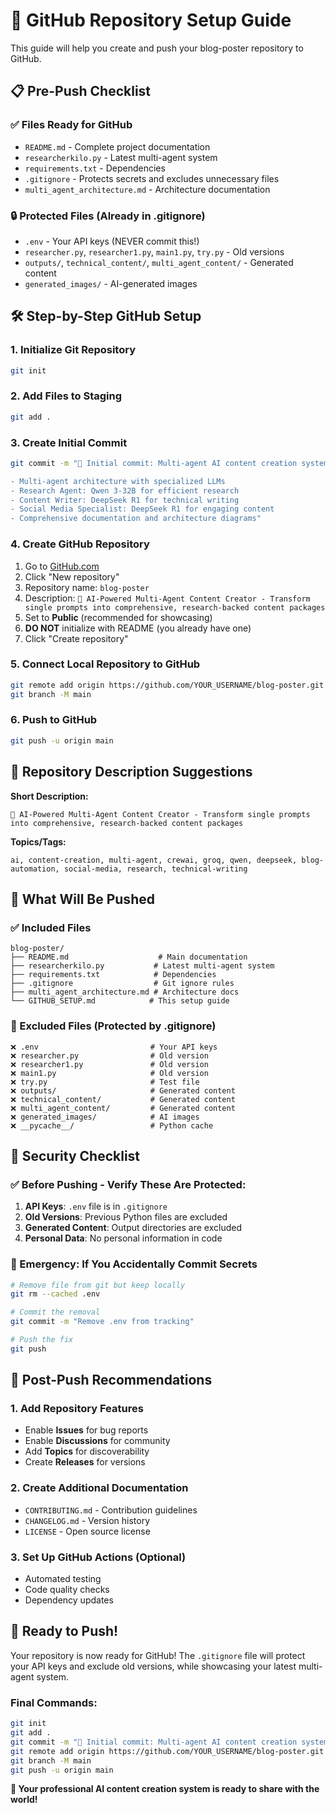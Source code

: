 # 🚀 GitHub Repository Setup Guide

This guide will help you create and push your blog-poster repository to GitHub.

## 📋 Pre-Push Checklist

### ✅ Files Ready for GitHub
- `README.md` - Complete project documentation
- `researcherkilo.py` - Latest multi-agent system
- `requirements.txt` - Dependencies
- `.gitignore` - Protects secrets and excludes unnecessary files
- `multi_agent_architecture.md` - Architecture documentation

### 🔒 Protected Files (Already in .gitignore)
- `.env` - Your API keys (NEVER commit this!)
- `researcher.py`, `researcher1.py`, `main1.py`, `try.py` - Old versions
- `outputs/`, `technical_content/`, `multi_agent_content/` - Generated content
- `generated_images/` - AI-generated images

## 🛠️ Step-by-Step GitHub Setup

### 1. Initialize Git Repository
```bash
git init
```

### 2. Add Files to Staging
```bash
git add .
```

### 3. Create Initial Commit
```bash
git commit -m "🤖 Initial commit: Multi-agent AI content creation system

- Multi-agent architecture with specialized LLMs
- Research Agent: Qwen 3-32B for efficient research
- Content Writer: DeepSeek R1 for technical writing
- Social Media Specialist: DeepSeek R1 for engaging content
- Comprehensive documentation and architecture diagrams"
```

### 4. Create GitHub Repository
1. Go to [GitHub.com](https://github.com)
2. Click "New repository"
3. Repository name: `blog-poster`
4. Description: `🤖 AI-Powered Multi-Agent Content Creator - Transform single prompts into comprehensive, research-backed content packages`
5. Set to **Public** (recommended for showcasing)
6. **DO NOT** initialize with README (you already have one)
7. Click "Create repository"

### 5. Connect Local Repository to GitHub
```bash
git remote add origin https://github.com/YOUR_USERNAME/blog-poster.git
git branch -M main
```

### 6. Push to GitHub
```bash
git push -u origin main
```

## 🎯 Repository Description Suggestions

**Short Description:**
```
🤖 AI-Powered Multi-Agent Content Creator - Transform single prompts into comprehensive, research-backed content packages
```

**Topics/Tags:**
```
ai, content-creation, multi-agent, crewai, groq, qwen, deepseek, blog-automation, social-media, research, technical-writing
```

## 📁 What Will Be Pushed

### ✅ Included Files
```
blog-poster/
├── README.md                    # Main documentation
├── researcherkilo.py           # Latest multi-agent system
├── requirements.txt            # Dependencies
├── .gitignore                  # Git ignore rules
├── multi_agent_architecture.md # Architecture docs
└── GITHUB_SETUP.md            # This setup guide
```

### 🚫 Excluded Files (Protected by .gitignore)
```
❌ .env                         # Your API keys
❌ researcher.py                # Old version
❌ researcher1.py               # Old version  
❌ main1.py                     # Old version
❌ try.py                       # Test file
❌ outputs/                     # Generated content
❌ technical_content/           # Generated content
❌ multi_agent_content/         # Generated content
❌ generated_images/            # AI images
❌ __pycache__/                 # Python cache
```

## 🔐 Security Checklist

### ✅ Before Pushing - Verify These Are Protected:
1. **API Keys**: `.env` file is in `.gitignore`
2. **Old Versions**: Previous Python files are excluded
3. **Generated Content**: Output directories are excluded
4. **Personal Data**: No personal information in code

### 🚨 Emergency: If You Accidentally Commit Secrets
```bash
# Remove file from git but keep locally
git rm --cached .env

# Commit the removal
git commit -m "Remove .env from tracking"

# Push the fix
git push
```

## 🌟 Post-Push Recommendations

### 1. Add Repository Features
- Enable **Issues** for bug reports
- Enable **Discussions** for community
- Add **Topics** for discoverability
- Create **Releases** for versions

### 2. Create Additional Documentation
- `CONTRIBUTING.md` - Contribution guidelines
- `CHANGELOG.md` - Version history
- `LICENSE` - Open source license

### 3. Set Up GitHub Actions (Optional)
- Automated testing
- Code quality checks
- Dependency updates

## 🎉 Ready to Push!

Your repository is now ready for GitHub! The `.gitignore` file will protect your API keys and exclude old versions, while showcasing your latest multi-agent system.

### Final Commands:
```bash
git init
git add .
git commit -m "🤖 Initial commit: Multi-agent AI content creation system"
git remote add origin https://github.com/YOUR_USERNAME/blog-poster.git
git branch -M main
git push -u origin main
```

**🚀 Your professional AI content creation system is ready to share with the world!**